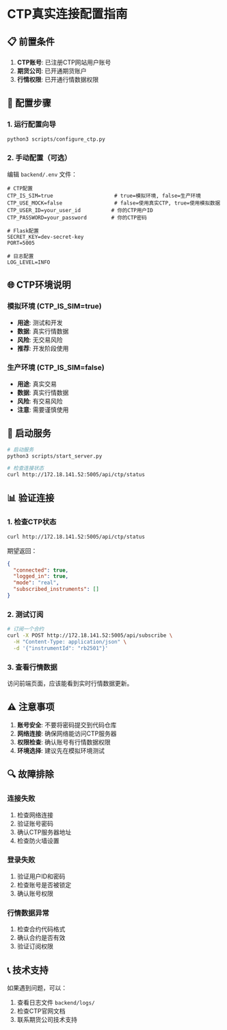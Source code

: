 # CTP真实连接配置指南

## 📋 前置条件

1. **CTP账号**: 已注册CTP网站用户账号
2. **期货公司**: 已开通期货账户
3. **行情权限**: 已开通行情数据权限

## 🔧 配置步骤

### 1. 运行配置向导

```bash
python3 scripts/configure_ctp.py
```

### 2. 手动配置（可选）

编辑 `backend/.env` 文件：

```env
# CTP配置
CTP_IS_SIM=true                    # true=模拟环境, false=生产环境
CTP_USE_MOCK=false                 # false=使用真实CTP, true=使用模拟数据
CTP_USER_ID=your_user_id          # 你的CTP用户ID
CTP_PASSWORD=your_password        # 你的CTP密码

# Flask配置
SECRET_KEY=dev-secret-key
PORT=5005

# 日志配置
LOG_LEVEL=INFO
```

## 🌐 CTP环境说明

### 模拟环境 (CTP_IS_SIM=true)
- **用途**: 测试和开发
- **数据**: 真实行情数据
- **风险**: 无交易风险
- **推荐**: 开发阶段使用

### 生产环境 (CTP_IS_SIM=false)
- **用途**: 真实交易
- **数据**: 真实行情数据
- **风险**: 有交易风险
- **注意**: 需要谨慎使用

## 🚀 启动服务

```bash
# 启动服务
python3 scripts/start_server.py

# 检查连接状态
curl http://172.18.141.52:5005/api/ctp/status
```

## 📊 验证连接

### 1. 检查CTP状态
```bash
curl http://172.18.141.52:5005/api/ctp/status
```

期望返回：
```json
{
  "connected": true,
  "logged_in": true,
  "mode": "real",
  "subscribed_instruments": []
}
```

### 2. 测试订阅
```bash
# 订阅一个合约
curl -X POST http://172.18.141.52:5005/api/subscribe \
  -H "Content-Type: application/json" \
  -d '{"instrumentId": "rb2501"}'
```

### 3. 查看行情数据
访问前端页面，应该能看到实时行情数据更新。

## ⚠️ 注意事项

1. **账号安全**: 不要将密码提交到代码仓库
2. **网络连接**: 确保网络能访问CTP服务器
3. **权限检查**: 确认账号有行情数据权限
4. **环境选择**: 建议先在模拟环境测试

## 🔍 故障排除

### 连接失败
1. 检查网络连接
2. 验证账号密码
3. 确认CTP服务器地址
4. 检查防火墙设置

### 登录失败
1. 验证用户ID和密码
2. 检查账号是否被锁定
3. 确认账号权限

### 行情数据异常
1. 检查合约代码格式
2. 确认合约是否有效
3. 验证订阅权限

## 📞 技术支持

如果遇到问题，可以：
1. 查看日志文件 `backend/logs/`
2. 检查CTP官网文档
3. 联系期货公司技术支持
